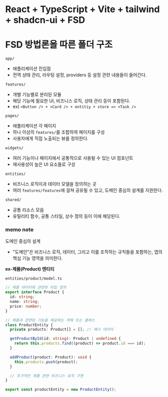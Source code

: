 # React + TypeScript + Vite + tailwind + shadcn-ui + FSD

# FSD 방법론을 따른 폴더 구조

`app/`

- 애플리케이션 진입점
- 전역 상태 관리, 라우팅 설정, providers 등 설정 관련 내용들이 들어간다.

`features/`

- 개별 기능별로 분리된 모듈
- 해당 기능에 필요한 UI, 비즈니스 로직, 상태 관리 등이 포함된다.
- ex) `<Button /> + <Card /> + entitiy + store => <Task />`

`pages/`

- 애플리케이션 각 페이지
- 하나 이상의 `features/`를 조합하여 페이지를 구성
- 사용자에게 직접 노출되는 뷰를 정의한다.

`widgets/`

- 여러 기능이나 페이지에서 공통적으로 사용될 수 있는 UI 컴포넌트
- 재사용성이 높은 UI 요소들로 구성

`entities/`

- 비즈니스 로직이과 데이터 모델을 정의하는 곳
- 여러 `features/features`에 걸쳐 공유될 수 있고, 도메인 중심의 설계를 지원한다.

`shared/`

- 공통 리소스 모음
- 유틸리티 함수, 공통 스타일, 상수 정의 등이 이에 해당된다.

### memo note

도메인 중심의 설계

- "도메인"은 비즈니스 로직, 데이터, 그리고 이를 조작하는 규칙들을 포함하는, 앱의 핵심 기능 영역을 의미한다.

**ex-제품(Product) 엔티티**

`entities/product/model.ts`

```typescript
// 제품 데이터와 관련된 타입 정의
export interface Product {
  id: string;
  name: string;
  price: number;
}

// 제품과 관련된 기능을 제공하는 객체 또는 클래스
class ProductEntity {
  private products: Product[] = []; // 예시 데이터

  getProductById(id: string): Product | undefined {
    return this.products.find((product) => product.id === id);
  }

  addProduct(product: Product): void {
    this.products.push(product);
  }

  // 추가적인 제품 관련 비즈니스 로직 구현
}

export const productEntity = new ProductEntity();
```
